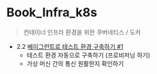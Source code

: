 # Book_Infra_k8s
> 컨테이너 인프라 환경을 위한 쿠버네티스 / 도커 

- 2.2 [베이그런트로 테스트 환경 구축하기 #1](./2.2%20베이그런트로%20테스트%20환경%20구축하기/)
  - 테스트 환경 자동으로 구축하기 (프로비저닝 하기)
  - 가상 머신 간의 통신 원활한지 확인하기
